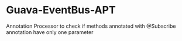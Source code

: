 # Guava-EventBus-APT

Annotation Processor to check if methods annotated with @Subscribe annotation have only one parameter
